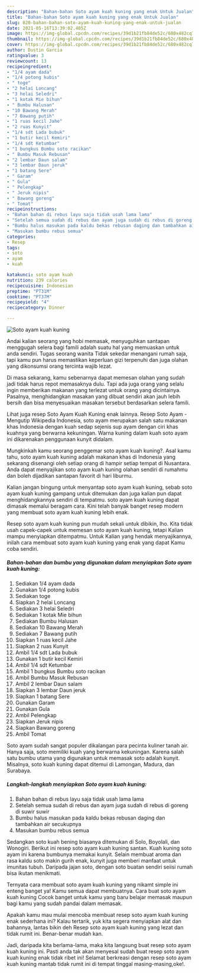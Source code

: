 ```yaml
---
description: "Bahan-bahan Soto ayam kuah kuning yang enak Untuk Jualan"
title: "Bahan-bahan Soto ayam kuah kuning yang enak Untuk Jualan"
slug: 820-bahan-bahan-soto-ayam-kuah-kuning-yang-enak-untuk-jualan
date: 2021-05-16T13:39:02.405Z
image: https://img-global.cpcdn.com/recipes/39d1b21fb84de52c/680x482cq70/soto-ayam-kuah-kuning-foto-resep-utama.jpg
thumbnail: https://img-global.cpcdn.com/recipes/39d1b21fb84de52c/680x482cq70/soto-ayam-kuah-kuning-foto-resep-utama.jpg
cover: https://img-global.cpcdn.com/recipes/39d1b21fb84de52c/680x482cq70/soto-ayam-kuah-kuning-foto-resep-utama.jpg
author: Dustin Garcia
ratingvalue: 3
reviewcount: 13
recipeingredient:
- "1/4 ayam dada"
- "1/4 potong kubis"
- " toge"
- "2 helai Loncang"
- "3 helai Seledri"
- "1 kotak Mie bihun"
- " Bumbu Halusan"
- "10 Bawang Merah"
- "7 Bawang putih"
- "1 ruas kecil Jahe"
- "2 ruas Kunyit"
- "1/4 sdt Lada bubuk"
- "1 butir kecil Kemiri"
- "1/4 sdt Ketumbar"
- "1 bungkus Bumbu soto racikan"
- " Bumbu Masuk Rebusan"
- "2 lembar Daun salam"
- "3 lembar Daun jeruk"
- "1 batang Sere"
- " Garam"
- " Gula"
- " Pelengkap"
- " Jeruk nipis"
- " Bawang goreng"
- " Tomat"
recipeinstructions:
- "Bahan bahan di rebus layu saja tidak usah lama lama"
- "Setelah semua sudah di rebus dan ayam juga sudah di rebus di goreng di suwir suwir"
- "Bumbu halus masukan pada kaldu bekas rebusan daging dan tambahkan air secukupnya"
- "Masukan bumbu rebus semua"
categories:
- Resep
tags:
- soto
- ayam
- kuah

katakunci: soto ayam kuah 
nutrition: 239 calories
recipecuisine: Indonesian
preptime: "PT31M"
cooktime: "PT37M"
recipeyield: "4"
recipecategory: Dinner

---
```



![Soto ayam kuah kuning](https://img-global.cpcdn.com/recipes/39d1b21fb84de52c/680x482cq70/soto-ayam-kuah-kuning-foto-resep-utama.jpg)

Andai kalian seorang yang hobi memasak, menyuguhkan santapan menggugah selera bagi famili adalah suatu hal yang memuaskan untuk anda sendiri. Tugas seorang  wanita Tidak sekedar menangani rumah saja, tapi kamu pun harus memastikan keperluan gizi terpenuhi dan juga olahan yang dikonsumsi orang tercinta wajib lezat.

Di masa  sekarang, kamu sebenarnya dapat memesan olahan yang sudah jadi tidak harus repot memasaknya dulu. Tapi ada juga orang yang selalu ingin memberikan makanan yang terlezat untuk orang yang dicintainya. Pasalnya, menghidangkan masakan yang dibuat sendiri akan jauh lebih bersih dan bisa menyesuaikan masakan tersebut berdasarkan selera famili. 

Lihat juga resep Soto Ayam Kuah Kuning enak lainnya. Resep Soto Ayam - Mengutip Wikipedia Indonesia, soto ayam merupakan salah satu makanan khas Indonesia dengan kuah sedap sejenis sup ayam dengan ciri khas kuahnya yang berwarna kekuningan. Warna kuning dalam kuah soto ayam ini dikarenakan penggunaan kunyit didalam.

Mungkinkah kamu seorang penggemar soto ayam kuah kuning?. Asal kamu tahu, soto ayam kuah kuning adalah makanan khas di Indonesia yang sekarang disenangi oleh setiap orang di hampir setiap tempat di Nusantara. Anda dapat menyajikan soto ayam kuah kuning olahan sendiri di rumahmu dan boleh dijadikan santapan favorit di hari liburmu.

Kalian jangan bingung untuk menyantap soto ayam kuah kuning, sebab soto ayam kuah kuning gampang untuk ditemukan dan juga kalian pun dapat menghidangkannya sendiri di tempatmu. soto ayam kuah kuning dapat dimasak memalui beragam cara. Kini telah banyak banget resep modern yang membuat soto ayam kuah kuning lebih enak.

Resep soto ayam kuah kuning pun mudah sekali untuk dibikin, lho. Kita tidak usah capek-capek untuk memesan soto ayam kuah kuning, tetapi Kalian mampu menyiapkan ditempatmu. Untuk Kalian yang hendak menyajikannya, inilah cara membuat soto ayam kuah kuning yang enak yang dapat Kamu coba sendiri.

<!--inarticleads1-->

##### Bahan-bahan dan bumbu yang digunakan dalam menyiapkan Soto ayam kuah kuning:

1. Sediakan 1/4 ayam dada
1. Gunakan 1/4 potong kubis
1. Sediakan  toge
1. Siapkan 2 helai Loncang
1. Sediakan 3 helai Seledri
1. Sediakan 1 kotak Mie bihun
1. Sediakan  Bumbu Halusan
1. Sediakan 10 Bawang Merah
1. Sediakan 7 Bawang putih
1. Siapkan 1 ruas kecil Jahe
1. Siapkan 2 ruas Kunyit
1. Ambil 1/4 sdt Lada bubuk
1. Gunakan 1 butir kecil Kemiri
1. Ambil 1/4 sdt Ketumbar
1. Ambil 1 bungkus Bumbu soto racikan
1. Ambil  Bumbu Masuk Rebusan
1. Ambil 2 lembar Daun salam
1. Siapkan 3 lembar Daun jeruk
1. Siapkan 1 batang Sere
1. Gunakan  Garam
1. Gunakan  Gula
1. Ambil  Pelengkap
1. Siapkan  Jeruk nipis
1. Siapkan  Bawang goreng
1. Ambil  Tomat


Soto ayam sudah sangat populer dikalangan para pecinta kuliner tanah air. Hanya saja, soto memiliki kuah yang berwarna kekuningan. Karena salah satu bumbu utama yang digunakan untuk memasak soto adalah kunyit. Misalnya, soto kuah kuning dapat ditemui di Lamongan, Madura, dan Surabaya. 

<!--inarticleads2-->

##### Langkah-langkah menyiapkan Soto ayam kuah kuning:

1. Bahan bahan di rebus layu saja tidak usah lama lama
1. Setelah semua sudah di rebus dan ayam juga sudah di rebus di goreng di suwir suwir
1. Bumbu halus masukan pada kaldu bekas rebusan daging dan tambahkan air secukupnya
1. Masukan bumbu rebus semua


Sedangkan soto kuah bening biasanya ditemukan di Solo, Boyolali, dan Wonogiri. Berikut ini resep soto ayam kuah kuning santan. Kuah kuning soto ayam ini karena bumbunya memakai kunyit. Selain membuat aroma dan rasa kaldu soto makin gurih enak, kunyit juga memberi manfaat untuk imunitas tubuh. Daripada jajan soto, dengan soto buatan sendiri seiisi rumah bisa ikutan menikmati. 

Ternyata cara membuat soto ayam kuah kuning yang nikamt simple ini enteng banget ya! Kamu semua dapat membuatnya. Cara buat soto ayam kuah kuning Cocok banget untuk kamu yang baru belajar memasak maupun bagi kamu yang sudah pandai dalam memasak.

Apakah kamu mau mulai mencoba membuat resep soto ayam kuah kuning enak sederhana ini? Kalau tertarik, yuk kita segera menyiapkan alat dan bahannya, lantas bikin deh Resep soto ayam kuah kuning yang lezat dan tidak rumit ini. Benar-benar mudah kan. 

Jadi, daripada kita berlama-lama, maka kita langsung buat resep soto ayam kuah kuning ini. Pasti anda tak akan menyesal sudah buat resep soto ayam kuah kuning enak tidak ribet ini! Selamat berkreasi dengan resep soto ayam kuah kuning mantab tidak rumit ini di tempat tinggal masing-masing,oke!.

